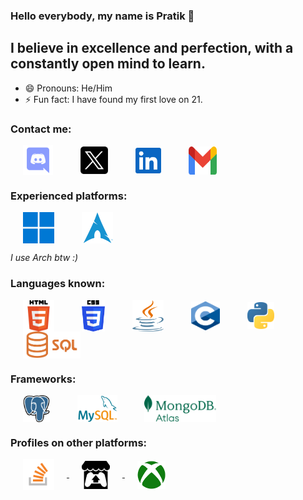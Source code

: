 ### Hello everybody, my name is Pratik 👋

## I believe in excellence and perfection, with a constantly open mind to learn.
- 😄 Pronouns: He/Him
- ⚡ Fun fact: I have found my first love on 21.

### Contact me:
<a href="https://discordapp.com/users/517293803778998272" target="blank"><img hspace ="20" align="center" src="https://github.com/FireDrop6000/FireDrop6000/blob/main/Assets/discord.svg" alt="Discord" height="48" width="48" /></a>
<a href="https://twitter.com/FireDrop6000" target="blank"><img hspace ="20" align="center" src="https://github.com/FireDrop6000/FireDrop6000/blob/main/Assets/x.png" alt="X" height="44" width="44" /></a>
<a href="https://www.linkedin.com/in/pratik-gayen-502128154" target="blank"><img hspace ="20" align="center" src="https://github.com/FireDrop6000/FireDrop6000/blob/main/Assets/linkedin.svg" alt="Linkedin" height="41" width="41" /></a>
<a href="https://www.pratik.neel02@gmail.com" target="blank"><img hspace ="20" align="center" src="https://github.com/FireDrop6000/FireDrop6000/blob/main/Assets/Gmail.svg" alt="Gmail" height="45" width="45" /></a>

### Experienced platforms:
<a href="https://www.microsoft.com/en-us/windows" target="_blank"><img hspace ="20" align="center" src="https://github.com/FireDrop6000/FireDrop6000/blob/main/Assets/win.png" alt="Windows" width="50" height="50"/></a>
<a href="https://archlinux.org/" target="_blank"><img hspace ="20" align="center" src="https://github.com/FireDrop6000/FireDrop6000/blob/main/Assets/arch.png" alt="Arch Linux" width="50" height="50"/></a>

*I use Arch btw :)*

### Languages known:
<a href="https://html.spec.whatwg.org/" target="_blank"><img hspace ="20" align="center" src="https://github.com/FireDrop6000/FireDrop6000/blob/main/Assets/html.png" alt="HTML" width="50" height="50"/></a>
<a href="https://www.w3.org/TR/CSS/#css" target="_blank"><img hspace ="20" align="center" src="https://github.com/FireDrop6000/FireDrop6000/blob/main/Assets/css.png" alt="CSS" width="37" height="50"/></a>
<a href="https://java.com/en/" target="_blank"><img hspace ="20" align="center" src="https://github.com/FireDrop6000/FireDrop6000/blob/main/Assets/java-seeklogo.com.svg" alt="Java" width="50" height="50"/></a>
<a href="https://www.open-std.org/jtc1/sc22/wg14/" target="_blank"><img hspace ="20" align="center" src="https://github.com/FireDrop6000/FireDrop6000/blob/main/Assets/C.svg" alt="C" width="46" height="46"/></a>
<a href="https://www.python.org" target="_blank"><img hspace ="20" align="center" src="https://github.com/FireDrop6000/FireDrop6000/blob/main/Assets/Python.svg" alt="Python" width="43" height="43"/></a>
<a href="https://www.sql.org" target="_blank"><img hspace ="20" align="center" src="https://github.com/FireDrop6000/FireDrop6000/blob/main/Assets/sql.png" alt="SQL" height="43"/></a>

### Frameworks:
<a href="https://www.postgresql.org" target="_blank"><img hspace ="20" align="center" src="https://github.com/FireDrop6000/FireDrop6000/blob/main/Assets/postgresql.png" alt="PostgreSQL" height="43"/></a>
<a href="https://www.mysql.com" target="_blank"><img hspace ="20" align="center" src="https://github.com/FireDrop6000/FireDrop6000/blob/main/Assets/mysql.png" alt="MySQL" height="43"/></a>
<a href="https://www.mongodb.com/products/platform/atlas-database" target="_blank"><img hspace ="20" align="center" src="https://github.com/FireDrop6000/FireDrop6000/blob/main/Assets/mongodb-atlas.png" alt="MongoDB Atlas" height="43"/></a>
### Profiles on other platforms:
<a href="https://stackoverflow.com/users/12273890/firedrop6000" target="_blank"> <img hspace ="20" align="center" src="https://github.com/FireDrop6000/FireDrop6000/blob/main/Assets/Stack_Overflow.svg" alt="Stack Overflow" width="50" height="50"/> </a>
<a href="https://pratikg.itch.io" target="_blank"> <img hspace ="20" align="center" src="https://github.com/FireDrop6000/FireDrop6000/blob/main/Assets/itchio.svg" alt="itch.io" width="45" height="45"/> </a>
<a href="https://account.xbox.com/en-in/Profile?xr=mebarnav&rtc=1" target="_blank"> <img hspace ="20" align="center" src="https://github.com/FireDrop6000/FireDrop6000/blob/main/Assets/Xbox.svg" alt="itch.io" width="45" height="45"/> </a>

